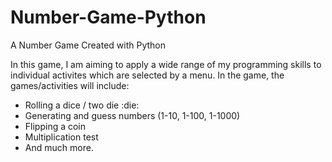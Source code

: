 # Number-Game-Python
A Number Game Created with Python

In this game, I am aiming to apply a wide range of my programming skills to individual activites which are selected by a menu.
In the game, the games/activities will include:
  - Rolling a dice / two die :die:
  - Generating and guess numbers (1-10, 1-100, 1-1000)
  - Flipping a coin
  - Multiplication test
  - And much more.

